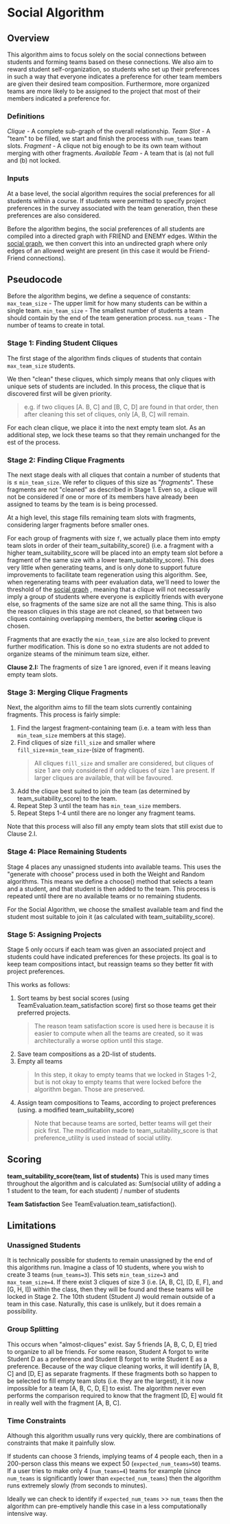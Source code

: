 # Social Algorithm

## Overview

This algorithm aims to focus solely on the social connections between students and forming teams based on these
connections. We also aim to reward student self-organization, so students who set up their preferences in such a way
that everyone indicates a preference for other team members are given their desired team composition. Furthermore, more
organized teams are more likely to be assigned to the project that most of their members indicated a preference for.

### Definitions

*Clique* - A complete sub-graph of the overall relationship.
*Team Slot* - A "team" to be filled, we start and finish the process with `num_teams` team slots.
*Fragment* - A clique not big enough to be its own team without merging with other fragments.
*Available Team* - A team that is (a) not full and (b) not locked.

### Inputs

At a base level, the social algorithm requires the social preferences for all students within a course. If students were
permitted to specify project preferences in the survey associated with the team generation, then these preferences are
also considered.

Before the algorithm begins, the social preferences of all students are compiled into a directed graph with FRIEND and
ENEMY edges. Within the [social graph](./social-graph.md), we then convert this into an undirected graph where only 
edges of an allowed weight are present (in this case it would be Friend-Friend connections).

## Pseudocode

Before the algorithm begins, we define a sequence of constants:
`max_team_size` - The upper limit for how many students can be within a single team.
`min_team_size` - The smallest number of students a team should contain by the end of the team generation process.
`num_teams` - The number of teams to create in total.

### Stage 1: Finding Student Cliques

The first stage of the algorithm finds cliques of students that contain `max_team_size` students.

We then "clean" these cliques, which simply means that only cliques with unique sets of students are included. In this
process, the clique that is discovered first will be given priority.
> e.g. if two cliques [A. B, C] and [B, C, D] are found in that order, then after cleaning this set of cliques, only [A, B, C] will remain.

For each clean clique, we place it into the next empty team slot. As an additional step, we lock these teams so that
they remain unchanged for the est of the process.

### Stage 2: Finding Clique Fragments

The next stage deals with all cliques that contain a number of students that is ≤ `min_team_size`. We refer to cliques
of this size as "*fragments*". These fragments are not "cleaned" as described in Stage 1. Even so, a clique will not be
considered if one or more of its members have already been assigned to teams by the team is is being processed.

At a high level, this stage fills remaining team slots with fragments, considering larger fragments before smaller ones.

For each group of fragments with size `f`, we actually place them into empty team slots in order of their
team_suitability_score() (i.e. a fragment with a higher team_suitability_score will be placed into an empty team slot
before a fragment of the same size with a lower team_suitability_score). This does very little when generating teams,
and is only done to support future improvements to facilitate team regeneration using this algorithm. See, when
regenerating teams with peer evaluation data, we'll need to lower the threshold of the [social graph](./social-graph.md)
, meaning that a clique will not necessarily imply a group of students where everyone is explicitly friends with
everyone else, so fragments of the same size are not all the same thing. This is also the reason cliques in this stage
are not cleaned, so that between two cliques containing overlapping members, the better __scoring__ clique is chosen.

Fragments that are exactly the `min_team_size` are also locked to prevent further modification. This is done so no extra
students are not added to organize steams of the minimum team size, either.

__Clause 2.I:__ The fragments of size 1 are ignored, even if it means leaving empty team slots.

### Stage 3: Merging Clique Fragments

Next, the algorithm aims to fill the team slots currently containing fragments. This process is fairly simple:

1. Find the largest fragment-containing team (i.e. a team with less than `min_team_size` members at this stage).
2. Find cliques of size `fill_size` and smaller where `fill_size`=`min_team_size`-(size of fragment).
   > All cliques `fill_size` and smaller are considered, but cliques of size 1 are only considered if only cliques of size 1 are present. If larger cliques are available, that will be favoured.
3. Add the clique best suited to join the team (as determined by team_suitability_score) to the team.
4. Repeat Step 3 until the team has `min_team_size` members.
5. Repeat Steps 1-4 until there are no longer any fragment teams.

Note that this process will also fill any empty team slots that still exist due to Clause 2.I.

### Stage 4: Place Remaining Students

Stage 4 places any unassigned students into available teams. This uses the "generate with choose" process used in both
the Weight and Random algorithms. This means we define a choose() method that selects a team and a student, and that
student is then added to the team. This process is repeated until there are no available teams or no remaining students.

For the Social Algorithm, we choose the smallest available team and find the student most suitable to join it (as
calculated with team_suitability_score).

### Stage 5: Assigning Projects

Stage 5 only occurs if each team was given an associated project and students could have indicated preferences for these
projects. Its goal is to keep team compositions intact, but reassign teams so they better fit with project preferences.

This works as follows:

1. Sort teams by best social scores (using TeamEvaluation.team_satisfaction score) first so those teams get their
   preferred projects.
   > The reason team satisfaction score is used here is because it is easier to compute when all the teams are created, so it was architecturally a worse option until this stage.
2. Save team compositions as a 2D-list of students.
3. Empty all teams
   > In this step, it okay to empty teams that we locked in Stages 1-2, but is not okay to empty teams that were locked before the algorithm began. Those are preserved.
4. Assign team compositions to Teams, according to project preferences (using. a modified team_suitability_score)
   > Note that because teams are sorted, better teams will get their pick first.
   > The modification made to team_suitability_score is that preference_utility is used instead of social utility.

## Scoring

__**team_suitability_score(team, list of students)**__
This is used many times throughout the algorithm and is calculated as:
Sum(social utility of adding a 1 student to the team, for each student) / number of students

__**Team Satisfaction**__
See TeamEvaluation.team_satisfaction().

## Limitations

### Unassigned Students

It is technically possible for students to remain unassigned by the end of this algorithms run. Imagine a class of 10
students, where you wish to create 3 teams (`num_teams=3`). This sets `min_team_size=3` and `max_team_size=4`. If there
exist 3 cliques of size 3 (i.e. [A, B, C], [D, E, F], and [G, H, I]) within the class, then they will be found and these
teams will be locked in Stage 2. The 10th student (Student J) would remain outside of a team in this case. Naturally,
this case is unlikely, but it does remain a possibility.

### Group Splitting

This occurs when "almost-cliques" exist. Say 5 friends [A, B, C, D, E] tried to organize to all be friends. For some
reason, Student A forgot to write Student D as a preference and Student B forgot to write Student E as a preference.
Because of the way clique cleaning works, it will identify [A, B, C] and [D, E] as separate fragments. If these
fragments both so happen to be selected to fill empty team slots (i.e. they are the largest), it is now impossible for a
team [A, B, C, D, E] to exist. The algorithm never even performs the comparison required to know that the
fragment [D, E] would fit in really well with the fragment [A, B, C].

### Time Constraints
Although this algorithm usually runs very quickly, there are combinations of constraints that make it painfully slow.

If students can choose 3 friends, implying teams of 4 people each, then in a 200-person class this means we expect
50 (`expected_num_teams=50`) teams. If a user tries to make only 4 (`num_teams=4`) teams for example (since `num_teams`
is significantly lower than `expected_num_teams`) then the algorithm runs extremely slowly (from seconds to minutes).

Ideally we can check to identify if `expected_num_teams` >> `num_teams` then the algorithm can pre-emptively handle this
case in a less computationally intensive way.
